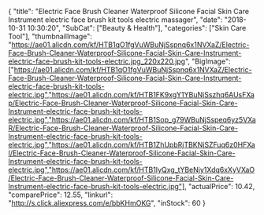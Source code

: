 {
	"title": "Electric Face Brush Cleaner Waterproof Silicone Facial Skin Care Instrument electric face brush kit tools electric massager",
	"date": "2018-10-31 10:30:20",
	"SubCat": ["Beauty & Health"],
	"categories": ["Skin Care Tool"],
	"thumbnailImage": "https://ae01.alicdn.com/kf/HTB1qO1fgVuWBuNjSspnq6x1NVXaZ/Electric-Face-Brush-Cleaner-Waterproof-Silicone-Facial-Skin-Care-Instrument-electric-face-brush-kit-tools-electric.jpg_220x220.jpg",
	"BigImage": ["https://ae01.alicdn.com/kf/HTB1qO1fgVuWBuNjSspnq6x1NVXaZ/Electric-Face-Brush-Cleaner-Waterproof-Silicone-Facial-Skin-Care-Instrument-electric-face-brush-kit-tools-electric.jpg","https://ae01.alicdn.com/kf/HTB1FK9xgY1YBuNjSszhq6AUsFXap/Electric-Face-Brush-Cleaner-Waterproof-Silicone-Facial-Skin-Care-Instrument-electric-face-brush-kit-tools-electric.jpg","https://ae01.alicdn.com/kf/HTB1Sop_g79WBuNjSspeq6yz5VXaR/Electric-Face-Brush-Cleaner-Waterproof-Silicone-Facial-Skin-Care-Instrument-electric-face-brush-kit-tools-electric.jpg","https://ae01.alicdn.com/kf/HTB1ZhUpbRjTBKNjSZFuq6z0HFXaI/Electric-Face-Brush-Cleaner-Waterproof-Silicone-Facial-Skin-Care-Instrument-electric-face-brush-kit-tools-electric.jpg","https://ae01.alicdn.com/kf/HTB1IyQxg_tYBeNjy1Xdq6xXyVXaO/Electric-Face-Brush-Cleaner-Waterproof-Silicone-Facial-Skin-Care-Instrument-electric-face-brush-kit-tools-electric.jpg"],
	"actualPrice": 10.42,
	"comparePrice": 12.55,
	"linkurl": "http://s.click.aliexpress.com/e/bbKHmOKG",
	"inStock": 60
}
